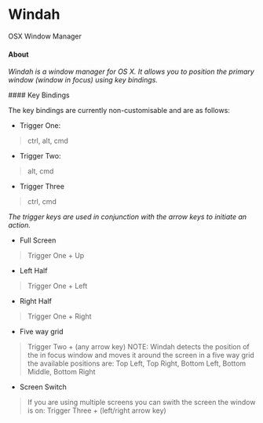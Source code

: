 # Windah

OSX Window Manager

#### About

<i><e>
	Windah is a window manager for OS X. It allows you to position the primary window (window in focus) using key bindings.
</e></i>

#### Key Bindings

The key bindings are currently non-customisable and are as follows:

* Trigger One:
> ctrl, alt, cmd

* Trigger Two:
> alt, cmd

* Trigger Three
> ctrl, cmd

<i><e>
	The trigger keys are used in conjunction with the arrow keys to initiate an action.
</e></i>

* Full Screen
> Trigger One + Up

* Left Half
> Trigger One + Left

* Right Half
> Trigger One + Right

* Five way grid
> Trigger Two + (any arrow key)
> NOTE: Windah detects the position of the in focus window and moves it around the screen in a five way grid the available positions are:
> Top Left, Top Right, Bottom Left, Bottom Middle, Bottom Right

* Screen Switch
> If you are using multiple screens you can swith the screen the window is on:
> Trigger Three + (left/right arrow key)